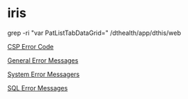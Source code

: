 # iris

grep -ri "var PatListTabDataGrid=" /dthealth/app/dthis/web

[CSP Error Code](https://docs.intersystems.com/iris20242/csp/docbook/Doc.View.cls?KEY=GCSP_errorcodes)

[General Error Messages](https://docs.intersystems.com/iris20242/csp/docbook/Doc.View.cls?KEY=RERR_gen)

[System Error Messagers](https://docs.intersystems.com/iris20242/csp/docbook/Doc.View.cls?KEY=RERR_system)


[SQL Error Messages](https://docs.intersystems.com/iris20242/csp/docbook/DocBook.UI.Page.cls?KEY=RERR_sql)


